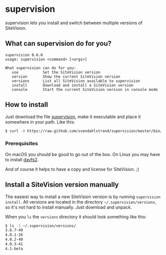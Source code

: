 # supervision

supervision lets you install and switch between multiple versions of SiteVision.

## What can supervision do for you?

```
supervision 0.6.0
usage: supervision <command> [<args>]

What supervision can do for you:
   use           Set the SiteVision version
   version       Show the current SiteVision version
   versions      List all SiteVision available to supervision
   install       Download and install a SiteVision version
   console       Start the current SiteVision version in console mode
```

## How to install

Just download the file [supervision][1], make it executable and place it somewhere in your path. Like this:

```bash
$ curl -O https://raw.github.com/svendahlstrand/supervision/master/bin/supervision && chmod +x supervision
```

### Prerequisites

On macOS you should be good to go out of the box. On Linux you may have to install [davfs2][2].

And of course it helps to have a copy and license for SiteVision. ;)

## Install a SiteVision version manually

The easiest way to install a new SiteVision version is by running `supervision install`. All versions are located in the directory `~/.supervision/versions`, so it's not hard to install manually. Just download and unpack.

When you `ls` the `versions` directory it should look something like this:

```bash
$ ls -1 ~/.supervision/versions/
3.6.7-49
4.0.1-26
4.0.2-40
4.0.3-41
4.1-beta
```

[1]:https://raw.githubusercontent.com/svendahlstrand/supervision/master/bin/supervision
[2]:http://savannah.nongnu.org/projects/davfs2
